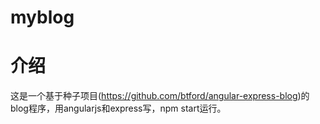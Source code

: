 # myblog

# 介绍
这是一个基于种子项目(https://github.com/btford/angular-express-blog)的blog程序，用angularjs和express写，npm start运行。
